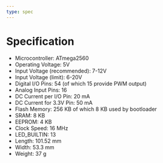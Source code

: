 ```yaml
---
type: spec
---
```


# Specification

- Microcontroller: ATmega2560
- Operating Voltage: 5V
- Input Voltage (recommended): 7-12V
- Input Voltage (limit): 6-20V
- Digital I/O Pins: 54 (of which 15 provide PWM output)
- Analog Input Pins: 16
- DC Current per I/O Pin: 20 mA
- DC Current for 3.3V Pin: 50 mA
- Flash Memory: 256 KB of which 8 KB used by bootloader
- SRAM: 8 KB
- EEPROM: 4 KB
- Clock Speed: 16 MHz
- LED_BUILTIN: 13
- Length: 101.52 mm
- Width: 53.3 mm
- Weight: 37 g
